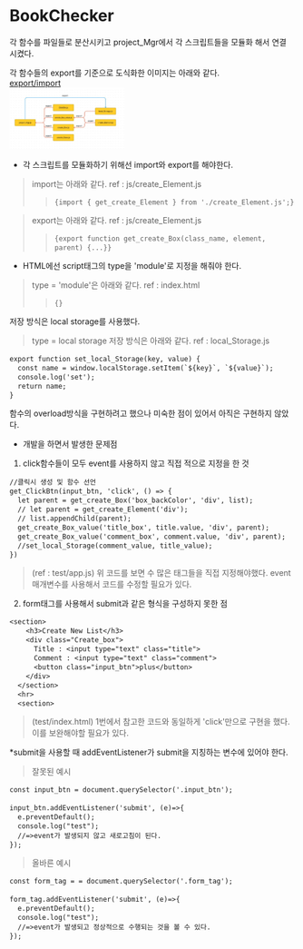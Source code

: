 # BookChecker
각 함수를 파일들로 분산시키고 project_Mgr에서 각 스크립트들을 모듈화 해서 연결 시켰다.    
   
각 함수들의 export를 기준으로 도식화한 이미지는 아래와 같다.   
[export/import](https://ko.javascript.info/import-export)   
<img src="./img/diagram_export.JPG" width="40%" height="30%" title="export_diagram" alt="export_diagram"></img>   
   
* 각 스크립트를 모듈화하기 위해선 import와 export를 해야한다.
> import는 아래와 같다.       ref : js/create_Element.js
> > <pre><code>{import { get_create_Element } from './create_Element.js';}</code></pre>   
   
> export는 아래와 같다.       ref : js/create_Element.js
> > <pre><code>{export function get_create_Box(class_name, element, parent) {...}}</code></pre>   
   
* HTML에선 script태그의 type을 'module'로 지정을 해줘야 한다.
> type = 'module'은 아래와 같다.      ref : index.html
> > <pre><code>{<script type="module" src="./js/ClickBtn.js"></script>}</code></pre>   
   
저장 방식은 local storage를 사용했다.   
> type = local storage 저장 방식은 아래와 같다.    ref : local_Storage.js
> > 
```
export function set_local_Storage(key, value) {
  const name = window.localStorage.setItem(`${key}`, `${value}`);
  console.log('set');
  return name;
}
```   
   
함수의 overload방식을 구현하려고 했으나 미숙한 점이 있어서 아직은 구현하지 않았다.   
     
         
* 개발을 하면서 발생한 문제점 
1. click함수들이 모두 event를 사용하지 않고 직접 적으로 지정을 한 것      
```
//클릭시 생성 및 함수 선언
get_ClickBtn(input_btn, 'click', () => {
  let parent = get_create_Box('box_backColor', 'div', list);
  // let parent = get_create_Element('div');
  // list.appendChild(parent);
  get_create_Box_value('title_box', title.value, 'div', parent);
  get_create_Box_value('comment_box', comment.value, 'div', parent);
  //set_local_Storage(comment_value, title_value);
})
```     
> (ref : test/app.js) 위 코드를 보면 수 많은 태그들을 직접 지정해야했다. event 매개변수를 사용해서 코드를 수정할 필요가 있다.    
      
2. form태그를 사용해서 submit과 같은 형식을 구성하지 못한 점     
```
<section>
    <h3>Create New List</h3>
    <div class="Create_box">
      Title : <input type="text" class="title">
      Comment : <input type="text" class="comment">
      <button class="input_btn">plus</button>
    </div>
  </section>
  <hr>
  <section>
```
> (test/index.html) 1번에서 참고한 코드와 동일하게 'click'만으로 구현을 했다. 이를 보완해야할 필요가 있다.      
     
*submit을 사용할 때 addEventListener가 submit을 지칭하는 변수에 있어야 한다.      
        
> 잘못된 예시
```
const input_btn = document.querySelector('.input_btn');

input_btn.addEventListener('submit', (e)=>{
  e.preventDefault();
  console.log("test"); 
  //=>event가 발생되지 않고 새로고침이 된다.
});

```
    
> 올바른 예시
```
const form_tag = = document.querySelector('.form_tag');

form_tag.addEventListener('submit', (e)=>{
  e.preventDefault();
  console.log("test"); 
  //=>event가 발생되고 정상적으로 수행되는 것을 볼 수 있다.
});
```
